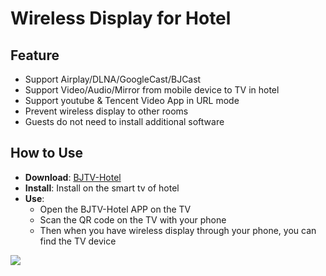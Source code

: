 # Wireless Display for Hotel 

## Feature

* Support Airplay/DLNA/GoogleCast/BJCast    
* Support Video/Audio/Mirror from mobile device to TV in hotel  
* Support youtube & Tencent Video App in URL mode
* Prevent wireless display  to other rooms    
* Guests do not need to install additional software      

## How to Use  

* **Download**: [BJTV-Hotel](https://github.com/WirelessPresentation/WirelessDisplay/releases/download/TV-Hotel/BJTV-Hotel-1.0.31.2-release.apk)
* **Install**:  Install on the smart tv of hotel
* **Use**: 
  * Open the BJTV-Hotel APP on the TV
  * Scan the QR code on the TV with your phone
  * Then when you have wireless display through your phone, you can find the TV device  



![](https://github.com/WirelessPresentation/WirelessDisplay/blob/main/zimg/BJTV-Hotel.png)
